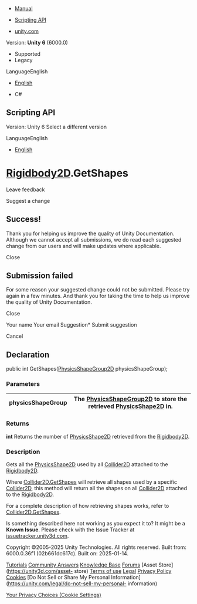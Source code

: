 [ ]()

  * [Manual](../Manual/index.html)
  * [Scripting API](../ScriptReference/index.html)

  * [unity.com](https://unity.com/)

Version: **Unity 6** (6000.0)

  * Supported
  * Legacy

LanguageEnglish

  * [English]()

  * C#

[ ](https://docs.unity3d.com)

## Scripting API

Version: Unity 6 Select a different version

LanguageEnglish

  * [English]()

#  [Rigidbody2D](Rigidbody2D.html).GetShapes

Leave feedback

Suggest a change

## Success!

Thank you for helping us improve the quality of Unity Documentation. Although
we cannot accept all submissions, we do read each suggested change from our
users and will make updates where applicable.

Close

## Submission failed

For some reason your suggested change could not be submitted. Please <a>try
again</a> in a few minutes. And thank you for taking the time to help us
improve the quality of Unity Documentation.

Close

Your name Your email Suggestion* Submit suggestion

Cancel

[ ]()

## Declaration

public int GetShapes([PhysicsShapeGroup2D](PhysicsShapeGroup2D.html)
physicsShapeGroup);

### Parameters

physicsShapeGroup | The [PhysicsShapeGroup2D](PhysicsShapeGroup2D.html) to store the retrieved [PhysicsShape2D](PhysicsShape2D.html) in.  
---|---  
  
### Returns

**int** Returns the number of [PhysicsShape2D](PhysicsShape2D.html) retrieved
from the [Rigidbody2D](Rigidbody2D.html).

### Description

Gets all the [PhysicsShape2D](PhysicsShape2D.html) used by all
[Collider2D](Collider2D.html) attached to the [Rigidbody2D](Rigidbody2D.html).

Where [Collider2D.GetShapes](Collider2D.GetShapes.html) will retrieve all
shapes used by a specific [Collider2D](Collider2D.html), this method will
return all the shapes on all [Collider2D](Collider2D.html) attached to the
[Rigidbody2D](Rigidbody2D.html).  
  
For a complete description of how retrieving shapes works, refer to
[Collider2D.GetShapes](Collider2D.GetShapes.html).

Is something described here not working as you expect it to? It might be a
**Known Issue**. Please check with the Issue Tracker at
[issuetracker.unity3d.com](https://issuetracker.unity3d.com).

Copyright ©2005-2025 Unity Technologies. All rights reserved. Built from:
6000.0.36f1 (02b661dc617c). Built on: 2025-01-14.

[Tutorials](https://unity3d.com/learn) [Community
Answers](https://answers.unity3d.com) [Knowledge
Base](https://support.unity3d.com/hc/en-us)
[Forums](https://forum.unity3d.com) [Asset Store](https://unity3d.com/asset-
store) [Terms of use](https://docs.unity3d.com/Manual/TermsOfUse.html)
[Legal](https://unity.com/legal) [Privacy
Policy](https://unity.com/legal/privacy-policy)
[Cookies](https://unity.com/legal/cookie-policy) [Do Not Sell or Share My
Personal Information](https://unity.com/legal/do-not-sell-my-personal-
information)

[Your Privacy Choices (Cookie Settings)](javascript:void\(0\);)


